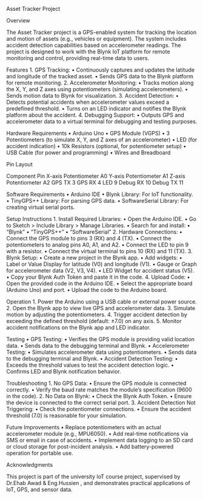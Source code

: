 Asset Tracker Project

Overview

The Asset Tracker project is a GPS-enabled system for tracking the location and motion of assets (e.g., vehicles or equipment). The system includes accident detection capabilities based on accelerometer readings. The project is designed to work with the Blynk IoT platform for remote monitoring and control, providing real-time data to users.

Features
	1.	GPS Tracking:
	•	Continuously captures and updates the latitude and longitude of the tracked asset.
	•	Sends GPS data to the Blynk platform for remote monitoring.
	2.	Accelerometer Monitoring:
	•	Tracks motion along the X, Y, and Z axes using potentiometers (simulating accelerometers).
	•	Sends motion data to Blynk for visualization.
	3.	Accident Detection:
	•	Detects potential accidents when accelerometer values exceed a predefined threshold.
	•	Turns on an LED indicator and notifies the Blynk platform about the accident.
	4.	Debugging Support:
	•	Outputs GPS and accelerometer data to a virtual terminal for debugging and testing purposes.

Hardware Requirements
	•	Arduino Uno
	•	GPS Module (VGPS)
	•	3 Potentiometers (to simulate X, Y, and Z axes of an accelerometer)
	•	LED (for accident indication)
	•	10k Resistors (optional, for potentiometer setup)
	•	USB Cable (for power and programming)
	•	Wires and Breadboard

Pin Layout

Component	Pin
X-axis Potentiometer	A0
Y-axis Potentiometer	A1
Z-axis Potentiometer	A2
GPS TX	3
GPS RX	4
LED	9
Debug RX	10
Debug TX	11

Software Requirements
	•	Arduino IDE
	•	Blynk Library: For IoT functionality.
	•	TinyGPS++ Library: For parsing GPS data.
	•	SoftwareSerial Library: For creating virtual serial ports.

Setup Instructions
	1.	Install Required Libraries:
	•	Open the Arduino IDE.
	•	Go to Sketch > Include Library > Manage Libraries.
	•	Search for and install:
	•	“Blynk”
	•	“TinyGPS++”
	•	“SoftwareSerial”
	2.	Hardware Connections:
	•	Connect the GPS module to pins 3 (RX) and 4 (TX).
	•	Connect the potentiometers to analog pins A0, A1, and A2.
	•	Connect the LED to pin 9 with a resistor.
	•	Connect the virtual terminal to pins 10 (RX) and 11 (TX).
	3.	Blynk Setup:
	•	Create a new project in the Blynk app.
	•	Add widgets:
	•	Label or Value Display for latitude (V0) and longitude (V1).
	•	Gauge or Graph for accelerometer data (V2, V3, V4).
	•	LED Widget for accident status (V5).
	•	Copy your Blynk Auth Token and paste it in the code.
	4.	Upload Code:
	•	Open the provided code in the Arduino IDE.
	•	Select the appropriate board (Arduino Uno) and port.
	•	Upload the code to the Arduino board.

Operation
	1.	Power the Arduino using a USB cable or external power source.
	2.	Open the Blynk app to view live GPS and accelerometer data.
	3.	Simulate motion by adjusting the potentiometers.
	4.	Trigger accident detection by exceeding the defined threshold (default: ±7.0) on any axis.
	5.	Monitor accident notifications on the Blynk app and LED indicator.

Testing
	•	GPS Testing:
	•	Verifies the GPS module is providing valid location data.
	•	Sends data to the debugging terminal and Blynk.
	•	Accelerometer Testing:
	•	Simulates accelerometer data using potentiometers.
	•	Sends data to the debugging terminal and Blynk.
	•	Accident Detection Testing:
	•	Exceeds the threshold values to test the accident detection logic.
	•	Confirms LED and Blynk notification behavior.

Troubleshooting
	1.	No GPS Data:
	•	Ensure the GPS module is connected correctly.
	•	Verify the baud rate matches the module’s specification (9600 in the code).
	2.	No Data on Blynk:
	•	Check the Blynk Auth Token.
	•	Ensure the device is connected to the correct serial port.
	3.	Accident Detection Not Triggering:
	•	Check the potentiometer connections.
	•	Ensure the accident threshold (7.0) is reasonable for your simulation.

Future Improvements
	•	Replace potentiometers with an actual accelerometer module (e.g., MPU6050).
	•	Add real-time notifications via SMS or email in case of accidents.
	•	Implement data logging to an SD card or cloud storage for post-incident analysis.
	•	Add battery-powered operation for portable use.

Acknowledgments

This project is part of the university IoT course project, supervised by Dr.Ehab Awad & Eng.Hussien , and demonstrates practical applications of IoT, GPS, and sensor data.
